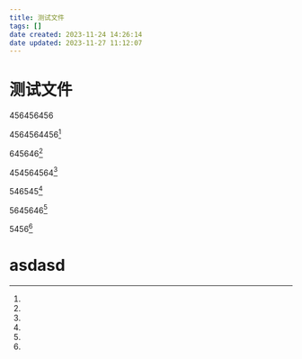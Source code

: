 ```yaml
---
title: 测试文件
tags: []
date created: 2023-11-24 14:26:14
date updated: 2023-11-27 11:12:07
---
```


# 测试文件

456456456

4564564456[^1]

645646[^2]

454564564[^3]

546545[^4]

5645646[^5]

5456[^6]

# asdasd

[^1]:
[^2]:
[^3]:
[^4]:
[^5]:
[^6]:
